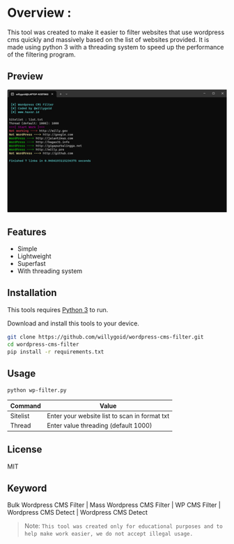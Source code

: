 # Overview :
This tool was created to make it easier to filter websites that use wordpress cms quickly and massively based on the list of websites provided. It is made using python 3 with a threading system to speed up the performance of the filtering program.

## Preview

![My Image](/wp-filter_preview.png)

## Features
- Simple
- Lightweight
- Superfast
- With threading system

## Installation

This tools requires [Python 3](https://python.org/) to run.

Download and install this tools to your device.

```sh
git clone https://github.com/willygoid/wordpress-cms-filter.git
cd wordpress-cms-filter
pip install -r requirements.txt
```

## Usage
```txt
python wp-filter.py
```
| Command | Value |
| ------ | ------ |
| Sitelist | Enter your website list to scan in format txt |
| Thread | Enter value threading (default 1000) |

## License

MIT

## Keyword
Bulk Wordpress CMS Filter | Mass Wordpress CMS Filter | WP CMS Filter | Wordpress CMS Detect | Wordpress CMS Detect 


> Note: `This tool was created only for educational purposes and to help make work easier, we do not accept illegal usage.`
